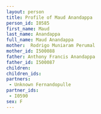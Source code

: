 ```yaml
---
layout: person
title: Profile of Maud Anandappa
person_id: I0585
first_name: Maud
last_name: Anandappa
full_name: Maud Anandappa
mother:  Rodrigo Muniaram Perumal
mother_id: I500088
father: Anthony Francis Anandappa
father_id: I500087
children:
children_ids:
partners:
 - Unknown Fernandopulle
partner_ids:
 - I0590
sex: F
---
```


